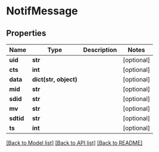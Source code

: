# NotifMessage

## Properties
Name | Type | Description | Notes
------------ | ------------- | ------------- | -------------
**uid** | **str** |  | [optional] 
**cts** | **int** |  | [optional] 
**data** | **dict(str, object)** |  | [optional] 
**mid** | **str** |  | [optional] 
**sdid** | **str** |  | [optional] 
**mv** | **str** |  | [optional] 
**sdtid** | **str** |  | [optional] 
**ts** | **int** |  | [optional] 

[[Back to Model list]](../README.md#documentation-for-models) [[Back to API list]](../README.md#documentation-for-api-endpoints) [[Back to README]](../README.md)


